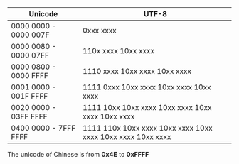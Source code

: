 
Unicode | UTF-8
--------|-------
0000 0000 - 0000 007F | 0xxx xxxx    
0000 0080 - 0000 07FF | 110x xxxx 10xx xxxx    
0000 0800 - 0000 FFFF | 1110 xxxx 10xx xxxx 10xx xxxx    
0001 0000 - 001F FFFF | 1111 0xxx 10xx xxxx 10xx xxxx 10xx xxxx    
0020 0000 - 03FF FFFF | 1111 10xx 10xx xxxx 10xx xxxx 10xx xxxx 10xx xxxx    
0400 0000 - 7FFF FFFF | 1111 110x 10xx xxxx 10xx xxxx 10xx xxxx 10xx xxxx 10xx xxxx    

The unicode of Chinese is from **0x4E** to **0xFFFF**


